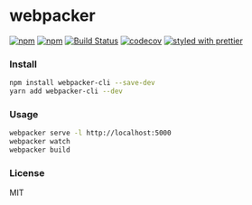 # webpacker

[![npm](https://img.shields.io/npm/v/webpacker-cli.svg)](https://www.npmjs.com/package/webpacker-cli)
[![npm](https://img.shields.io/npm/dm/webpacker-cli.svg)](https://www.npmjs.com/package/webpacker-cli)
[![Build Status](https://travis-ci.org/wangzuo/webpacker-cli.svg?branch=master)](https://travis-ci.org/wangzuo/webpacker-cli)
[![codecov](https://codecov.io/gh/wangzuo/webpacker-cli/branch/master/graph/badge.svg)](https://codecov.io/gh/wangzuo/webpacker-cli)
[![styled with prettier](https://img.shields.io/badge/styled_with-prettier-ff69b4.svg)](https://github.com/prettier/prettier)

### Install

```sh
npm install webpacker-cli --save-dev
yarn add webpacker-cli --dev
```

### Usage

```sh
webpacker serve -l http://localhost:5000
webpacker watch
webpacker build
```

### License

MIT
